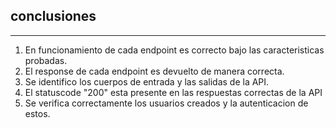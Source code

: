 ## conclusiones
***

1. En funcionamiento de cada endpoint es correcto bajo las caracteristicas probadas.
2. El response de cada endpoint es devuelto de manera correcta.
3. Se identifico los cuerpos de entrada y las salidas de la API.
4. El statuscode "200" esta presente en las respuestas correctas de la API
5. Se verifica correctamente los usuarios creados y la autenticacion de estos.